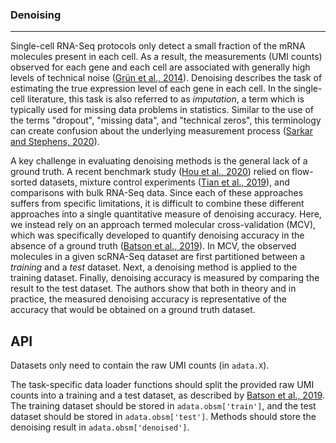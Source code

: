 ### Denoising
---

Single-cell RNA-Seq protocols only detect a small fraction of the mRNA molecules present in each cell. As a result, the measurements (UMI counts) observed for each gene and each cell are associated with generally high levels of technical noise (<a href="https://www.nature.com/articles/nmeth.2930">Grün et al., 2014</a>). Denoising describes the task of estimating the true expression level of each gene in each cell. In the single-cell literature, this task is also referred to as *imputation*, a term which is typically used for missing data problems in statistics. Similar to the use of the terms "dropout", "missing data", and "technical zeros", this terminology can create confusion about the underlying measurement process (<a href="https://www.biorxiv.org/content/10.1101/2020.04.07.030007v2">Sarkar and Stephens, 2020</a>).

A key challenge in evaluating denoising methods is the general lack of a ground truth. A recent benchmark study (<a href="https://genomebiology.biomedcentral.com/articles/10.1186/s13059-020-02132-x">Hou et al., 2020</a>) relied on flow-sorted datasets, mixture control experiments (<a href="https://www.nature.com/articles/s41592-019-0425-8">Tian et al., 2019</a>), and comparisons with bulk RNA-Seq data. Since each of these approaches suffers from specific limitations, it is difficult to combine these different approaches into a single quantitative measure of denoising accuracy. Here, we instead rely on an approach termed molecular cross-validation (MCV), which was specifically developed to quantify denoising accuracy in the absence of a ground truth (<a href="https://www.biorxiv.org/content/10.1101/786269v1">Batson et al., 2019</a>). In MCV, the observed molecules in a given scRNA-Seq dataset are first partitioned between a *training* and a *test* dataset. Next, a denoising method is applied to the training dataset. Finally, denoising accuracy is measured by comparing the result to the test dataset. The authors show that both in theory and in practice, the measured denoising accuracy is representative of the accuracy that would be obtained on a ground truth dataset.

## API

Datasets only need to contain the raw UMI counts (in `adata.X`).

The task-specific data loader functions should split the provided raw UMI counts into a training and a test dataset, as described by <a href="https://www.biorxiv.org/content/10.1101/786269v1">Batson et al., 2019</a>. The training dataset should be stored in `adata.obsm['train']`, and the test dataset should be stored in `adata.obsm['test']`. Methods should store the denoising result in `adata.obsm['denoised']`.
